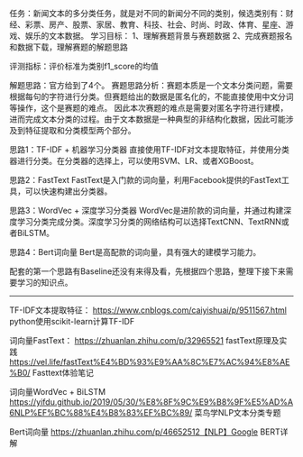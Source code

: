 任务：新闻文本的多分类任务，就是对不同的新闻分不同的类别，候选类别有：财经、彩票、房产、股票、家居、教育、科技、社会、时尚、时政、体育、星座、游戏、娱乐的文本数据。
学习目标：
1、理解赛题背景与赛题数据
2、完成赛题报名和数据下载，理解赛题的解题思路

评测指标：评价标准为类别f1_score的均值

解题思路：官方给到了4个。
赛题思路分析：赛题本质是一个文本分类问题，需要根据每句的字符进行分类。但赛题给出的数据是匿名化的，不能直接使用中文分词等操作，这个是赛题的难点。
因此本次赛题的难点是需要对匿名字符进行建模，进而完成文本分类的过程。由于文本数据是一种典型的非结构化数据，因此可能涉及到特征提取和分类模型两个部分。

思路1：TF-IDF + 机器学习分类器
直接使用TF-IDF对文本提取特征，并使用分类器进行分类。在分类器的选择上，可以使用SVM、LR、或者XGBoost。

思路2：FastText
FastText是入门款的词向量，利用Facebook提供的FastText工具，可以快速构建出分类器。

思路3：WordVec + 深度学习分类器
WordVec是进阶款的词向量，并通过构建深度学习分类完成分类。深度学习分类的网络结构可以选择TextCNN、TextRNN或者BiLSTM。

思路4：Bert词向量
Bert是高配款的词向量，具有强大的建模学习能力。

配套的第一个思路有Baseline还没有来得及看，先根据四个思路，整理下接下来需要学习的知识点。

-------


TF-IDF文本提取特征：
https://www.cnblogs.com/caiyishuai/p/9511567.html  python使用scikit-learn计算TF-IDF

词向量FastText：
https://zhuanlan.zhihu.com/p/32965521 fastText原理及实践
https://vel.life/fastText%E4%BD%93%E9%AA%8C%E7%AC%94%E8%AE%B0/ Fasttext体验笔记


词向量WordVec + BiLSTM
https://yifdu.github.io/2019/05/30/%E8%8F%9C%E9%B8%9F%E5%AD%A6NLP%EF%BC%88%E4%B8%83%EF%BC%89/ 菜鸟学NLP文本分类专题

Bert词向量
https://zhuanlan.zhihu.com/p/46652512【NLP】Google BERT详解